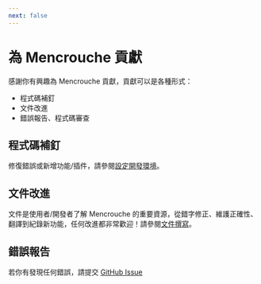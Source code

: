 ```yaml
---
next: false
---
```

# 為 Mencrouche 貢獻

感謝你有興趣為 Mencrouche 貢獻，貢獻可以是各種形式：

- 程式碼補釘
- 文件改進
- 錯誤報告、程式碼審查

## 程式碼補釘

修復錯誤或新增功能/插件，請參閱[設定開發環境](/zh_TW/dev/set-up-environment)。

## 文件改進

文件是使用者/開發者了解 Mencrouche 的重要資源，從錯字修正、維護正確性、翻譯到紀錄新功能，任何改進都非常歡迎！請參閱[文件撰寫](/zh_TW/dev/about-documentation)。

## 錯誤報告

若你有發現任何錯誤，請提交 [GitHub Issue](https://github.com/FOBshippingpoint/mencrouche/issues/new/choose)
